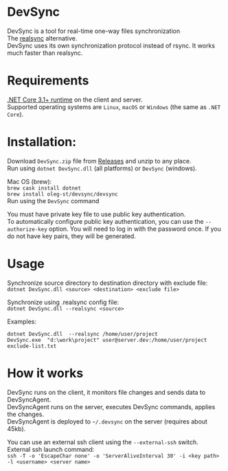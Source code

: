# DevSync
DevSync is a tool for real-time one-way files synchronization  
The [realsync](https://github.com/DmitryKoterov/dklab_realsync) alternative.  
DevSync uses its own synchronization protocol instead of rsync. It works much faster than realsync.  

# Requirements  
[.NET Core 3.1+ runtime](https://dotnet.microsoft.com/download/dotnet-core/) on the client and server.  
Supported operating systems are `Linux`, `macOS` or `Windows` (the same as `.NET Core`).  

# Installation:  
Download `DevSync.zip` file from [Releases](https://github.com/oleg-st/DevSync/releases) and unzip to any place.  
Run using `dotnet DevSync.dll` (all platforms) or `DevSync` (windows).  

Mac OS (brew):  
`brew cask install dotnet`  
`brew install oleg-st/devsync/devsync`  
Run using the `DevSync` command  

You must have private key file to use public key authentication.  
To automatically configure public key authentication, you can use the `--authorize-key` option. You will need to log in with the password once. If you do not have key pairs, they will be generated.  

# Usage  
Synchronize source directory to destination directory with exclude file:   
`dotnet DevSync.dll <source> <destination> <exclude file>`  

Synchronize using .realsync config file:  
`dotnet DevSync.dll --realsync <source>`  

Examples:

`dotnet DevSync.dll  --realsync /home/user/project`  
`DevSync.exe  "d:\work\project" user@server.dev:/home/user/project exclude-list.txt`  

# How it works
DevSync runs on the client, it monitors file changes and sends data to DevSyncAgent.  
DevSyncAgent runs on the server, executes DevSync commands, applies the changes.  
DevSyncAgent is deployed to `~/.devsync` on the server (requires about 45kb).  

You can use an external ssh client using the `--external-ssh` switch.  
External ssh launch command:  
`ssh -T -o 'EscapeChar none' -o 'ServerAliveInterval 30' -i <key path> -l <username> <server name>`  

